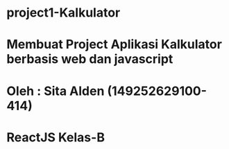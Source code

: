 # project1-Kalkulator
# Membuat Project Aplikasi Kalkulator berbasis web dan javascript
# Oleh : Sita Alden (149252629100-414)
# ReactJS Kelas-B
